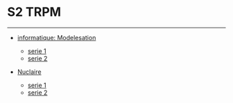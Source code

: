 # S2 TRPM
----------

- [informatique: Modelesation]()
    - [serie 1]()
    - [serie 2]()

- [Nuclaire]()
    - [serie 1]()
    - [serie 2]()
